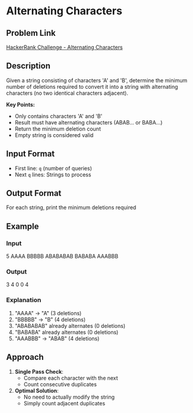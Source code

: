 # Alternating Characters

## Problem Link
[HackerRank Challenge - Alternating Characters](https://www.hackerrank.com/contests/mountblue-technologies/challenges/alternating-characters)

## Description
Given a string consisting of characters 'A' and 'B', determine the minimum number of deletions required to convert it into a string with alternating characters (no two identical characters adjacent).

**Key Points:**
- Only contains characters 'A' and 'B'
- Result must have alternating characters (ABAB... or BABA...)
- Return the minimum deletion count
- Empty string is considered valid

## Input Format
- First line: `q` (number of queries)
- Next `q` lines: Strings to process

## Output Format
For each string, print the minimum deletions required

## Example
### Input
5
AAAA
BBBBB
ABABABAB
BABABA
AAABBB


### Output
3
4
0
0
4


### Explanation
1. "AAAA" → "A" (3 deletions)
2. "BBBBB" → "B" (4 deletions)
3. "ABABABAB" already alternates (0 deletions)
4. "BABABA" already alternates (0 deletions)
5. "AAABBB" → "ABAB" (4 deletions)

## Approach
1. **Single Pass Check**:
   - Compare each character with the next
   - Count consecutive duplicates
2. **Optimal Solution**:
   - No need to actually modify the string
   - Simply count adjacent duplicates

